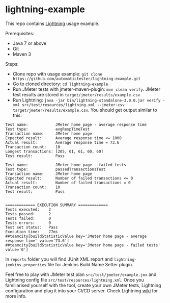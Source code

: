 # lightning-example
This repo contains [Lightning](https://github.com/automatictester/lightning) usage example.

Prerequisites:
- Java 7 or above
- Git
- Maven 3

Steps:
- Clone repo with usage example: `git clone https://github.com/automatictester/lightning-example.git`
- Go to cloned directory: `cd lightning-example`
- Run JMeter tests with jmeter-maven-plugin: `mvn clean verify`. JMeter test results are stored in `target/jmeter/results/example.csv`
- Run Lightning: `java -jar bin/lightning-standalone-3.0.0.jar verify -xml src/test/resources/lightning.xml --jmeter-csv target/jmeter/results/example.csv`. You should get output similar to this:

```
Test name:            JMeter home page - average response time
Test type:            avgRespTimeTest
Transaction name:     JMeter home page
Expected result:      Average response time <= 1000
Actual result:        Average response time = 73.6
Transaction count:    10
Longest transactions: [205, 61, 61, 60, 60]
Test result:          Pass

Test name:            JMeter home page - failed tests
Test type:            passedTransactionsTest
Transaction name:     JMeter home page
Expected result:      Number of failed transactions <= 0
Actual result:        Number of failed transactions = 0
Transaction count:    10
Test result:          Pass


============= EXECUTION SUMMARY =============
Tests executed:    2
Tests passed:      2
Tests failed:      0
Tests errors:      0
Test set status:   Pass
Execution time:    77ms
##teamcity[buildStatisticValue key='JMeter home page - average response time' value='73.6']
##teamcity[buildStatisticValue key='JMeter home page - failed tests' value='0']
```

In `reports` folder you will find JUnit XML report and `lightning-jenkins.properties` file for Jenkins Build Name Setter plugin.

Feel free to play with JMeter test plan `src/test/jmeter/example.jmx` and Lightning config file `src/test/resources/lightning.xml`. Once you familiarised yourself with the tool, create your own JMeter tests, Lightning configuration and plug it into your CI/CD server. Check Lightning [wiki](https://github.com/automatictester/lightning/wiki) for more info.
